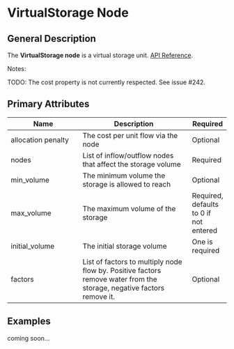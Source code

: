 # VirtualStorage Node

## General Description

The **VirtualStorage node** is a virtual storage unit. [API Reference](https://pywr.github.io/pywr-docs/master/api/generated/pywr.nodes.VirtualStorage.html).

Notes:

TODO: The cost property is not currently respected. See issue #242.

## Primary Attributes

<table><thead><tr><th width="180.33333333333331">Name</th><th width="318">Description</th><th>Required</th></tr></thead><tbody><tr><td>allocation penalty</td><td>The cost per unit flow via the node</td><td>Optional</td></tr><tr><td>nodes</td><td>List of inflow/outflow nodes that affect the storage volume</td><td>Required</td></tr><tr><td>min_volume</td><td>The minimum volume the storage is allowed to reach</td><td>Optional</td></tr><tr><td>max_volume</td><td>The maximum volume of the storage</td><td>Required,  defaults to 0 if not entered</td></tr><tr><td>initial_volume</td><td>The initial storage volume</td><td>One is required</td></tr><tr><td>factors</td><td>List of factors to multiply node flow by. Positive factors remove water from the storage, negative factors remove it.</td><td>Optional</td></tr></tbody></table>



## Examples

coming soon...
